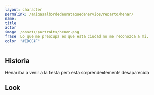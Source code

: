 ```yaml
---
layout: character
permalink: /amigasalbordedeunataquedenervios/reparto/henar/
name: 
title: 
actor: 
image: /assets/portraits/henar.png
frase: Lo que me preocupa es que esta ciudad no me reconozca a mí.
color: "#EDCC4F"
---
```


## Historia

Henar iba a venir a la fiesta pero esta sorprendentemente desaparecida

## Look

